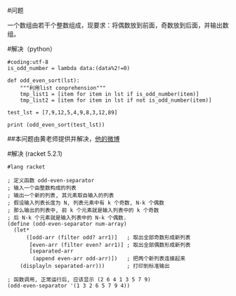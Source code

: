 #问题

一个数组由若干个整数组成，现要求：将偶数放到前面，奇数放到后面，并输出数组。

#解决（python）

    #coding:utf-8
    is_odd_number = lambda data:(data%2!=0)

    def odd_even_sort(lst):
        """利用list conprehension"""
        tmp_list1 = [item for item in lst if is_odd_number(item)]
        tmp_list2 = [item for item in lst if not is_odd_number(item)]

    test_lst = [7,9,12,5,4,9,8,3,12,89]

    print (odd_even_sort(test_lst))

##本问题由黄老师提供并解决，[他的微博](http://weibo.com/qiyeminglu?from=feed&loc=nickname)

#解决 (racket 5.2.1)

```racket
#lang racket

; 定义函数 odd-even-separator
; 输入一个由整数构成的列表
; 输出一个新的列表, 其元素取自输入的列表
; 假设输入列表长度为 N, 列表元素中有 k 个奇数, N-k 个偶数
; 那么输出的列表中, 前 k 个元素就是输入列表中的 k 个奇数
; 后 N-k 个元素就是输入列表中的 N-k 个偶数.
(define (odd-even-separator num-array)
  (let* 
      ([odd-arr (filter odd? arr1)]   ; 取出全部奇数形成新列表
       [even-arr (filter even? arr1)] ; 取出全部偶数形成新列表
       [separated-arr 
        (append even-arr odd-arr)])   ; 把两个新列表连接起来
    (displayln separated-arr)))       ; 打印到标准输出

; 函数调用, 正常运行后, 应该显示 (2 6 4 1 3 5 7 9)
(odd-even-separator '(1 3 2 6 5 7 9 4))

```
